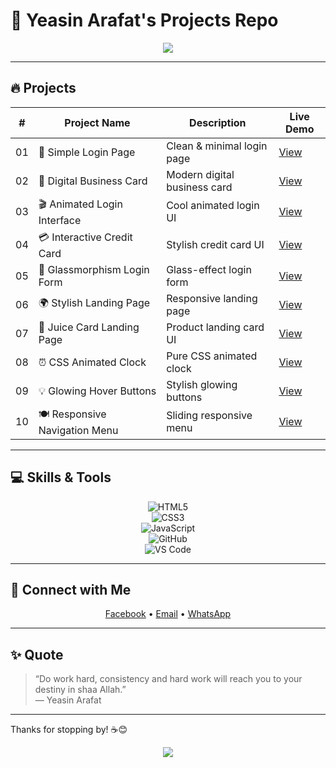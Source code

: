 # 🚀 Yeasin Arafat's Projects Repo

<p align="center">
  <img src="https://readme-typing-svg.herokuapp.com/?lines=Assalamu+Alaikum+!!+I+am+Yeasin+Arafat.&center=true&width=500&height=50" />
</p>

---

## 🔥 Projects

| #  | Project Name                 | Description                  | Live Demo                                              |
| ---|-----------------------------|------------------------------|-------------------------------------------------------|
| 01 | 🔐 Simple Login Page         | Clean & minimal login page   | [View](https://yeasinoncode98.github.io/Projects/01_Login_Page/)        |
| 02 | 💼 Digital Business Card     | Modern digital business card | [View](https://yeasinoncode98.github.io/Projects/02_Business_Card/)     |
| 03 | 🎬 Animated Login Interface  | Cool animated login UI       | [View](https://yeasinoncode98.github.io/Projects/03_Animated_LoginPage/)|
| 04 | 💳 Interactive Credit Card   | Stylish credit card UI       | [View](https://yeasinoncode98.github.io/Projects/04_Credit_Card/)       |
| 05 | 🧊 Glassmorphism Login Form  | Glass-effect login form      | [View](https://yeasinoncode98.github.io/Projects/05_Modern_Glassmorphism_Login_Form/) |
| 06 | 🌍 Stylish Landing Page      | Responsive landing page      | [View](https://yeasinoncode98.github.io/Projects/06_Landing_Page_/)     |
| 07 | 🧃 Juice Card Landing Page   | Product landing card UI      | [View](https://yeasinoncode98.github.io/Projects/07_Juice_Card_Landing_Page/) |
| 08 | ⏰ CSS Animated Clock        | Pure CSS animated clock      | [View](https://yeasinoncode98.github.io/Projects/08_Animated_Clock/)    |
| 09 | 💡 Glowing Hover Buttons     | Stylish glowing buttons      | [View](https://yeasinoncode98.github.io/Projects/09_Glowing_Buttons/)   |
| 10 | 🍽️ Responsive Navigation Menu | Sliding responsive menu  | [View](https://yeasinoncode98.github.io/Projects/10_Menu_NavBar_/)      |

---

## 💻 Skills & Tools

<div align="center">
  
![HTML5](https://img.shields.io/badge/HTML5-E34F26?style=for-the-badge&logo=html5&logoColor=white)  
![CSS3](https://img.shields.io/badge/CSS3-1572B6?style=for-the-badge&logo=css3&logoColor=white)  
![JavaScript](https://img.shields.io/badge/JavaScript-F7DF1E?style=for-the-badge&logo=javascript&logoColor=black)  
![GitHub](https://img.shields.io/badge/GitHub-181717?style=for-the-badge&logo=github&logoColor=white)  
![VS Code](https://img.shields.io/badge/VS_Code-007ACC?style=for-the-badge&logo=visual-studio-code&logoColor=white)

</div>

---

## 📱 Connect with Me

<p align="center">
  <a href="https://www.facebook.com/share/19S3yd8Ubh/?mibextid=wwXIfr" target="_blank">Facebook</a> • 
  <a href="mailto:devoncode98@gmail.com" target="_blank">Email</a> • 
  <a href="https://wa.me/8801627800198" target="_blank">WhatsApp</a>
</p>

---

## ✨ Quote

> “Do work hard, consistency and hard work will reach you to your destiny in shaa Allah.”  
> — Yeasin Arafat

---

Thanks for stopping by! ☕😊

<p align="center">
  <img src="https://readme-typing-svg.herokuapp.com/?lines=Happy+Coding!+🚀&center=true&width=300&height=40" />
</p>
